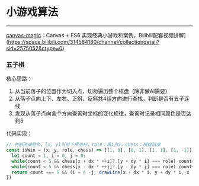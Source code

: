 # 小游戏算法

------

[canvas-magic](https://github.com/gaoxiaosi/canvas-magic)：Canvas + ES6 实现经典小游戏和案例，Bilibili配套视频讲解](https://space.bilibili.com/314584180/channel/collectiondetail?sid=2575052&ctype=0)

### 五子棋

核心思路：

1. 从当前落子的位置作为切入点，切勿遍历整个棋盘（除非做AI需要）
2. 从落子点向上下、左右、正斜、反斜共4组方向进行查找，判断是否有五子连线
3. 发现从落子点向各个方向查询时坐标的变化规律，查询时记录相同颜色是否达到5

代码实现：

```javascript
// 判断游戏胜负，(x, y)当前下棋坐标，role：黑1白2，chess：棋盘信息
const isWin = (x, y, role, chess) => [[1, 0], [0, 1], [1, 1], [1, -1]].some(([dx, dy]) => {
  let count = 1, i = 0, j = 0;
  while(count < 5 && chess[x + dx * ++i]?.[y + dy * i] === role) count++
  while(count < 5 && chess[x - dx * ++j]?.[y - dy * j] === role) count++
  return count === 5 && (i = 4 -j, drawLine(x + dx * i, y + dy * i, x - dx * j, y - dy * j, WIN_LINE_WIDTH, WIN_LINE_COLOR), true)
})
```

